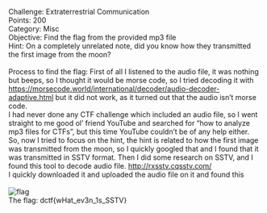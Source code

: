 Challenge: Extraterrestrial Communication
<br>
Points: 200
<br>
Category: Misc
<br>
Objective: Find the flag from the provided mp3 file
<br>
Hint: On a completely unrelated note, did you know how they transmitted the first image from the moon?
<br><br>
Process to find the flag: First of all I listened to the audio file, it was nothing but beeps, so I thought it would be morse code, so I tried decoding it with https://morsecode.world/international/decoder/audio-decoder-adaptive.html but it did not work, as it turned out that the audio isn’t morse code.
<br>
I had never done any CTF challenge which included an audio file, so I went straight to me good ol’ friend YouTube and searched for “how to analyze mp3 files for CTFs”, but this time YouTube couldn’t be of any help either.
<br>
So, now I tried to focus on the hint, the hint is related to how the first image was transmitted from the moon, so I quickly googled that and I found that it was transmitted in SSTV format. Then I did some research on SSTV, and I found this tool to decode audio file. http://rxsstv.cqsstv.com/
<br>
I quickly downloaded it and uploaded the audio file on it and found this
<br><br>
![flag](https://github.com/thirty2/CTF-Writeups/blob/master/2021/dCTF/misc/Extraterrestrial-communication/image.png)
<br>
The flag: dctf{wHat_ev3n_1s_SSTV}
